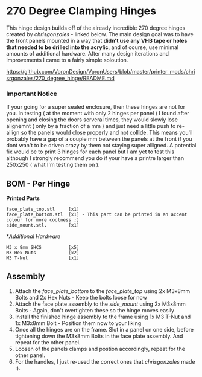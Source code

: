 # 270 Degree Clamping Hinges #

This hinge design builds off of the already incredible 270 degree hinges created by _chrisgonzales_ - linked below. The main design goal was to have the front panels mounted in a way that **didn't use any VHB tape or holes that needed to be drilled into the acrylic**, and of course, use minimal amounts of additional hardware. After many design iterations and improvements I came to a fairly simple soloution.

https://github.com/VoronDesign/VoronUsers/blob/master/printer_mods/chrisrgonzales/270_degree_hinge/README.md

### Important Notice ###

If your going for a super sealed enclosure, then these hinges are not for you. In testing ( at the moment with only 2 hinges per panel ) I found after opening and closing the doors serveral times, they would slowly lose alignemnt ( only by a fraction of a mm ) and just need a little push to re-allign so the panels would close properly and not collide. This means you'll probably have a gap of a couple mm between the panels at the front if you dont wan't to be driven crazy by them not staying super alligned. A potential fix would be to print 3 hinges for each panel but I am yet to test this although I strongly recommend you do if your have a printre larger than 250x250 ( what I'm testing them on ).

## BOM - Per Hinge ##
**Printed Parts**
```
face_plate_top.stl     [x1]
face_plate_bottom.stl  [x1] - This part can be printed in an accent colour for more coolness ;)
side_mount.stl.        [x1]
```
**Additional Hardware*
```
M3 x 8mm SHCS          [x5]
M3 Hex Nuts            [x2]
M3 T-Nut               [x1]
```
## Assembly ##

1. Attach the _face_plate_bottom_ to the _face_plate_top_ using 2x M3x8mm Bolts and 2x Hex Nuts - Keep the bolts loose for now
2. Attach the face plate assembly to the _side_mount_ using 2x M3x8mm Bolts - Again, don't overtighten these so the hinge moves easily
3. Install the finished hinge assembly to the frame using 1x M3 T-Nut and 1x M3x8mm Bolt - Position them now to your liking
4. Once all the hinges are on the frame. Slot in a panel on one side, before tightening down the M3x8mm Bolts in the face plate assembly. And repeat for the other panel.
5. Loosen of the panels clamps and postion accordingly, repeat for the other panel.
6. For the handles, I just re-used the correct ones that _chrisgonzales_ made :). 
